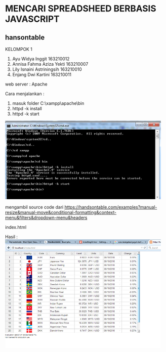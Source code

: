 # MENCARI SPREADSHEED BERBASIS JAVASCRIPT

## hansontable

KELOMPOK 1 
1. Ayu Widya Inggit 163210012
2. Annisa Fahma Aziza Yekti 163210007
3. Lily Isnaini Astriningsih 163210010
4. Enjang Dwi Kartini 163210011

web server :
Apache

Cara menjalankan :
1. masuk folder C:\xampp\apache\bin
2. httpd -k install
3. httpd -k start

![ergos](https://github.com/ayuwidyainggit/tct/blob/master/minggu-05/images/Capture.PNG)

mengambil source code dari https://handsontable.com/examples?manual-resize&manual-move&conditional-formatting&context-menu&filters&dropdown-menu&headers

index.html

<!doctype html>
<html>
<head>
<link rel="stylesheet" type="text/css" href="https://cdn.jsdelivr.net/npm/handsontable-pro@latest/dist/handsontable.full.min.css">
<link rel="stylesheet" type="text/css" href="https://handsontable.com/static/css/main.css">
<script src="https://cdn.jsdelivr.net/npm/handsontable-pro@latest/dist/handsontable.full.min.js"></script>
</head>
<body>
<div id="hot"></div>
<script>var dataObject = [
  {
    id: 1,
    flag: 'EUR',
    currencyCode: 'EUR',
    currency: 'Euro',
    level: 0.9033,
    units: 'EUR / USD',
    asOf: '08/19/2018',
    onedChng: 0.0026
  },
  {
    id: 2,
    flag: 'JPY',
    currencyCode: 'JPY',
    currency: 'Japanese Yen',
    level: 124.3870,
    units: 'JPY / USD',
    asOf: '08/19/2018',
    onedChng: 0.0001
  },
  {
    id: 3,
    flag: 'GBP',
    currencyCode: 'GBP',
    currency: 'Pound Sterling',
    level: 0.6396,
    units: 'GBP / USD',
    asOf: '08/19/2018',
    onedChng: 0.00
  },
  {
    id: 4,
    flag: 'CHF',
    currencyCode: 'CHF',
    currency: 'Swiss Franc',
    level: 0.9775,
    units: 'CHF / USD',
    asOf: '08/19/2018',
    onedChng: 0.0008
  },
  {
    id: 5,
    flag: 'CAD',
    currencyCode: 'CAD',
    currency: 'Canadian Dollar',
    level: 1.3097,
    units: 'CAD / USD',
    asOf: '08/19/2018',
    onedChng: -0.0005
  },
  {
    id: 6,
    flag: 'AUD',
    currencyCode: 'AUD',
    currency: 'Australian Dollar',
    level: 1.3589,
    units: 'AUD / USD',
    asOf: '08/19/2018',
    onedChng: 0.0020
  },
  {
    id: 7,
    flag: 'NZD',
    currencyCode: 'NZD',
    currency: 'New Zealand Dollar',
    level: 1.5218,
    units: 'NZD / USD',
    asOf: '08/19/2018',
    onedChng: -0.0036
  },
  {
    id: 8,
    flag: 'SEK',
    currencyCode: 'SEK',
    currency: 'Swedish Krona',
    level: 8.5280,
    units: 'SEK / USD',
    asOf: '08/19/2018',
    onedChng: 0.0016
  },
  {
    id: 9,
    flag: 'NOK',
    currencyCode: 'NOK',
    currency: 'Norwegian Krone',
    level: 8.2433,
    units: 'NOK / USD',
    asOf: '08/19/2018',
    onedChng: 0.0008
  },
  {
    id: 10,
    flag: 'BRL',
    currencyCode: 'BRL',
    currency: 'Brazilian Real',
    level: 3.4806,
    units: 'BRL / USD',
    asOf: '08/19/2018',
    onedChng: -0.0009
  },
  {
    id: 11,
    flag: 'CNY',
    currencyCode: 'CNY',
    currency: 'Chinese Yuan',
    level: 6.3961,
    units: 'CNY / USD',
    asOf: '08/19/2018',
    onedChng: 0.0004
  },
  {
    id: 12,
    flag: 'RUB',
    currencyCode: 'RUB',
    currency: 'Russian Rouble',
    level: 65.5980,
    units: 'RUB / USD',
    asOf: '08/19/2018',
    onedChng: 0.0059
  },
  {
    id: 13,
    flag: 'INR',
    currencyCode: 'INR',
    currency: 'Indian Rupee',
    level: 65.3724,
    units: 'INR / USD',
    asOf: '08/19/2018',
    onedChng: 0.0026
  },
  {
    id: 14,
    flag: 'TRY',
    currencyCode: 'TRY',
    currency: 'New Turkish Lira',
    level: 2.8689,
    units: 'TRY / USD',
    asOf: '08/19/2018',
    onedChng: 0.0092
  },
  {
    id: 15,
    flag: 'THB',
    currencyCode: 'THB',
    currency: 'Thai Baht',
    level: 35.5029,
    units: 'THB / USD',
    asOf: '08/19/2018',
    onedChng: 0.0044
  },
  {
    id: 16,
    flag: 'IDR',
    currencyCode: 'IDR',
    currency: 'Indonesian Rupiah',
    level: 13.83,
    units: 'IDR / USD',
    asOf: '08/19/2018',
    onedChng: -0.0009
  },
  {
    id: 17,
    flag: 'MYR',
    currencyCode: 'MYR',
    currency: 'Malaysian Ringgit',
    level: 4.0949,
    units: 'MYR / USD',
    asOf: '08/19/2018',
    onedChng: 0.0010
  },
  {
    id: 18,
    flag: 'MXN',
    currencyCode: 'MXN',
    currency: 'Mexican New Peso',
    level: 16.4309,
    units: 'MXN / USD',
    asOf: '08/19/2018',
    onedChng: 0.0017
  },
  {
    id: 19,
    flag: 'ARS',
    currencyCode: 'ARS',
    currency: 'Argentinian Peso',
    level: 9.2534,
    units: 'ARS / USD',
    asOf: '08/19/2018',
    onedChng: 0.0011
  },
  {
    id: 20,
    flag: 'DKK',
    currencyCode: 'DKK',
    currency: 'Danish Krone',
    level: 6.7417,
    units: 'DKK / USD',
    asOf: '08/19/2018',
    onedChng: 0.0025
  },
  {
    id: 21,
    flag: 'ILS',
    currencyCode: 'ILS',
    currency: 'Israeli New Sheqel',
    level: 3.8262,
    units: 'ILS / USD',
    asOf: '08/19/2018',
    onedChng: 0.0084
  },
  {
    id: 22,
    flag: 'PHP',
    currencyCode: 'PHP',
    currency: 'Philippine Peso',
    level: 46.3108,
    units: 'PHP / USD',
    asOf: '08/19/2018',
    onedChng: 0.0012
  }
];
var currencyCodes = ['EUR', 'JPY', 'GBP', 'CHF', 'CAD', 'AUD', 'NZD', 'SEK', 'NOK', 'BRL', 'CNY', 'RUB', 'INR', 'TRY', 'THB', 'IDR', 'MYR', 'MXN', 'ARS', 'DKK', 'ILS', 'PHP'];
var flagRenderer = function (instance, td, row, col, prop, value, cellProperties) {
  var currencyCode = value;
  while (td.firstChild) {
    td.removeChild(td.firstChild);
  }
  if (currencyCodes.indexOf(currencyCode) > -1) {
    var flagElement = document.createElement('DIV');
    flagElement.className = 'flag ' + currencyCode.toLowerCase();
    td.appendChild(flagElement);
  } else {
    var textNode = document.createTextNode(value === null ? '' : value);

    td.appendChild(textNode);
  }
};
var hotElement = document.querySelector('#hot');
var hotElementContainer = hotElement.parentNode;
var hotSettings = {
  data: dataObject,
  columns: [
    {
      data: 'id',
      type: 'numeric',
      width: 40
    },
    {
      data: 'flag',
			renderer: flagRenderer
    },
    {
      data: 'currencyCode',
      type: 'text'
    },
    {
      data: 'currency',
      type: 'text'
    },
    {
      data: 'level',
      type: 'numeric',
      numericFormat: {
        pattern: '0.0000'
      }
    },
    {
      data: 'units',
      type: 'text'
    },
    {
      data: 'asOf',
      type: 'date',
      dateFormat: 'MM/DD/YYYY'
    },
    {
      data: 'onedChng',
      type: 'numeric',
      numericFormat: {
        pattern: '0.00%'
      }
    }
  ],
  stretchH: 'all',
  width: 806,
  autoWrapRow: true,
  height: 487,
  maxRows: 22,
  manualRowResize: true,
  manualColumnResize: true,
  rowHeaders: true,
  colHeaders: [
    'ID',
    'Country',
    'Code',
    'Currency',
    'Level',
    'Units',
    'Date',
    'Change'
  ],
  manualRowMove: true,
  manualColumnMove: true,
  contextMenu: true,
  filters: true,
  dropdownMenu: true
};
var hot = new Handsontable(hotElement, hotSettings);
</script>
</body>
</html>

Hasil :
![ergos](https://github.com/ayuwidyainggit/tct/blob/master/minggu-05/images/Screenshot_1.png)